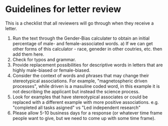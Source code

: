 # Guidelines for letter review

This is a checklist that all reviewers will go through when they receive a
letter.

1. Run the text through the Gender-Bias calculater to obtain an initial
   percentage of male- and female-associated words.
   a) If we can get other forms of this calculator - race, geneder in other coutries, etc. then add them here. 
2. Check for typos and grammar.
3. Provide replacement possibilities for descriptive words in letters that
   are highly male-biased or female-biased.
4. Consider the context of words and phrases that may change their
   stereotypical associations. For example, "magnetospheric driven processes", while driven is a masuline coded word, in this example it is not describing the applicant but instead the science process.  
5. Look for examples that have stereotypical associates or could be replaced
   with a different example with more positive associations. e.g. "completed all tasks asigned" vs "Led independent research"
6. Please allow 5-10 business days for a response (or whatever time frame people want to give, but we need to come up with some time frame).
